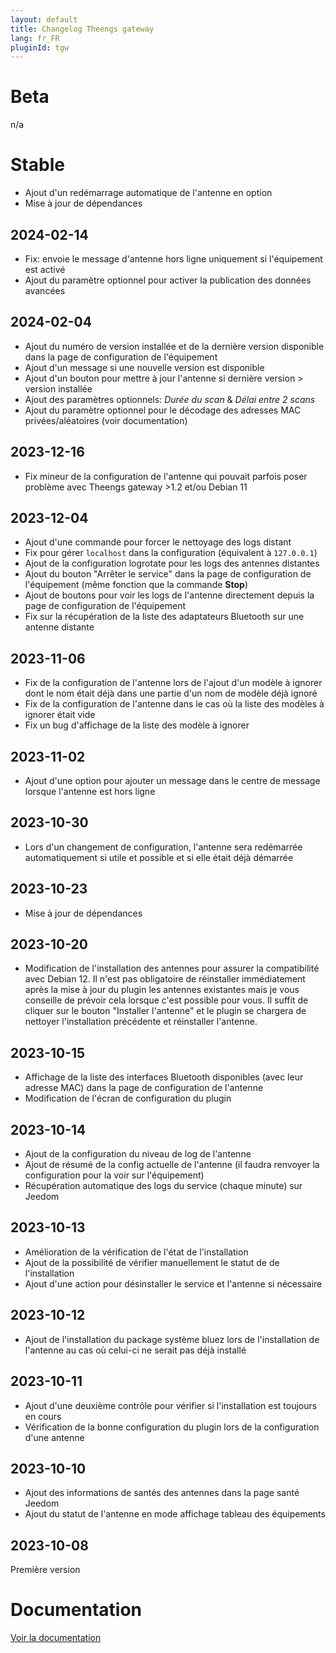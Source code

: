 ```yaml
---
layout: default
title: Changelog Theengs gateway
lang: fr_FR
pluginId: tgw
---
```


# Beta

n/a

# Stable

- Ajout d'un redémarrage automatique de l'antenne en option
- Mise à jour de dépendances

## 2024-02-14

- Fix: envoie le message d'antenne hors ligne uniquement si l'équipement est activé
- Ajout du paramètre optionnel pour activer la publication des données avancées

## 2024-02-04

- Ajout du numéro de version installée et de la dernière version disponible dans la page de configuration de l'équipement
- Ajout d'un message si une nouvelle version est disponible
- Ajout d'un bouton pour mettre à jour l'antenne si dernière version > version installée
- Ajout des paramètres optionnels: *Durée du scan* & *Délai entre 2 scans*
- Ajout du paramètre optionnel pour le décodage des adresses MAC privées/aléatoires (voir documentation)

## 2023-12-16

- Fix mineur de la configuration de l'antenne qui pouvait parfois poser problème avec Theengs gateway >1.2 et/ou Debian 11

## 2023-12-04

- Ajout d'une commande pour forcer le nettoyage des logs distant
- Fix pour gérer `localhost` dans la configuration (équivalent à `127.0.0.1`)
- Ajout de la configuration logrotate pour les logs des antennes distantes
- Ajout du bouton "Arrêter le service" dans la page de configuration de l'équipement (même fonction que la commande **Stop**)
- Ajout de boutons pour voir les logs de l'antenne directement depuis la page de configuration de l'équipement
- Fix sur la récupération de la liste des adaptateurs Bluetooth sur une antenne distante

## 2023-11-06

- Fix de la configuration de l'antenne lors de l'ajout d'un modèle à ignorer dont le nom était déjà dans une partie d'un nom de modèle déjà ignoré
- Fix de la configuration de l'antenne dans le cas où la liste des modèles à ignorer était vide
- Fix un bug d'affichage de la liste des modèle à ignorer

## 2023-11-02

- Ajout d'une option pour ajouter un message dans le centre de message lorsque l'antenne est hors ligne

## 2023-10-30

- Lors d'un changement de configuration, l'antenne sera redémarrée automatiquement si utile et possible et si elle était déjà démarrée

## 2023-10-23

- Mise à jour de dépendances

## 2023-10-20

- Modification de l'installation des antennes pour assurer la compatibilité avec Debian 12. Il n'est pas obligatoire de réinstaller immédiatement après la mise à jour du plugin les antennes existantes mais je vous conseille de prévoir cela lorsque c'est possible pour vous. Il suffit de cliquer sur le bouton "Installer l'antenne" et le plugin se chargera de nettoyer l'installation précédente et réinstaller l'antenne.

## 2023-10-15

- Affichage de la liste des interfaces Bluetooth disponibles (avec leur adresse MAC) dans la page de configuration de l'antenne
- Modification de l'écran de configuration du plugin

## 2023-10-14

- Ajout de la configuration du niveau de log de l'antenne
- Ajout de résumé de la config actuelle de l'antenne (il faudra renvoyer la configuration pour la voir sur l'équipement)
- Récupération automatique des logs du service (chaque minute) sur Jeedom

## 2023-10-13

- Amélioration de la vérification de l'état de l'installation
- Ajout de la possibilité de vérifier manuellement le statut de de l'installation
- Ajout d'une action pour désinstaller le service et l'antenne si nécessaire

## 2023-10-12

- Ajout de l'installation du package système bluez lors de l'installation de l'antenne au cas où celui-ci ne serait pas déjà installé

## 2023-10-11

- Ajout d'une deuxième contrôle pour vérifier si l'installation est toujours en cours
- Vérification de la bonne configuration du plugin lors de la configuration d'une antenne

## 2023-10-10

- Ajout des informations de santés des antennes dans la page santé Jeedom
- Ajout du statut de l'antenne en mode affichage tableau des équipements

## 2023-10-08

Première version

# Documentation

[Voir la documentation]({{site.baseurl}}/{{page.pluginId}}/{{page.lang}})
